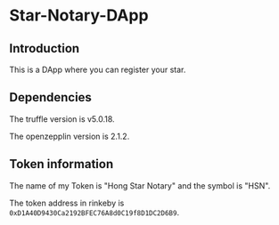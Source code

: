 # Star-Notary-DApp

## Introduction
This is a DApp where you can register your star. 

## Dependencies
The truffle version is v5.0.18.

The openzepplin version is 2.1.2.

## Token information
The name of my Token is "Hong Star Notary" and the symbol is "HSN".

The token address in rinkeby is `0xD1A40D9430Ca2192BFEC76A8d0C19f8D1DC2D6B9`. 